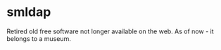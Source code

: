 # smldap
Retired old free software not longer available on the web. As of now - it belongs to a museum.
